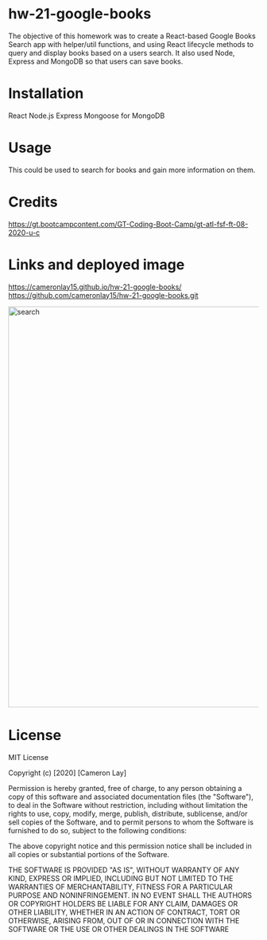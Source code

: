 # hw-21-google-books
The objective of this homework was to create a React-based Google Books Search app with helper/util functions, and using React lifecycle methods to query and display books based on a users search. It also used Node, Express and MongoDB so that users can save books.
# Installation
React
Node.js
Express
Mongoose for MongoDB


# Usage
This could be used to search for books and gain more information on them.

# Credits
https://gt.bootcampcontent.com/GT-Coding-Boot-Camp/gt-atl-fsf-ft-08-2020-u-c

# Links and deployed image
https://cameronlay15.github.io/hw-21-google-books/
https://github.com/cameronlay15/hw-21-google-books.git

<img width="805" alt="search" src="https://user-images.githubusercontent.com/69812878/98317418-78694b80-1faa-11eb-88b9-3436f37136db.png">





# License
MIT License

Copyright (c) [2020] [Cameron Lay]

Permission is hereby granted, free of charge, to any person obtaining a copy
of this software and associated documentation files (the "Software"), to deal
in the Software without restriction, including without limitation the rights
to use, copy, modify, merge, publish, distribute, sublicense, and/or sell
copies of the Software, and to permit persons to whom the Software is
furnished to do so, subject to the following conditions:

The above copyright notice and this permission notice shall be included in all
copies or substantial portions of the Software.

THE SOFTWARE IS PROVIDED "AS IS", WITHOUT WARRANTY OF ANY KIND, EXPRESS OR
IMPLIED, INCLUDING BUT NOT LIMITED TO THE WARRANTIES OF MERCHANTABILITY,
FITNESS FOR A PARTICULAR PURPOSE AND NONINFRINGEMENT. IN NO EVENT SHALL THE
AUTHORS OR COPYRIGHT HOLDERS BE LIABLE FOR ANY CLAIM, DAMAGES OR OTHER
LIABILITY, WHETHER IN AN ACTION OF CONTRACT, TORT OR OTHERWISE, ARISING FROM,
OUT OF OR IN CONNECTION WITH THE SOFTWARE OR THE USE OR OTHER DEALINGS IN THE
SOFTWARE